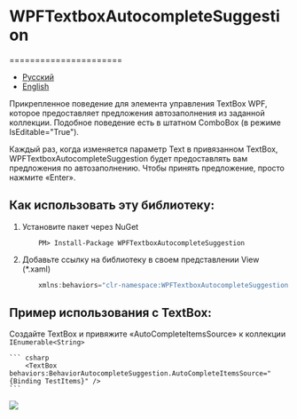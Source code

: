 # WPFTextboxAutocompleteSuggestion
======================

- [Русский](README.md)
- [English](README.en.md)

Прикрепленное поведение для элемента управления TextBox WPF, которое предоставляет предложения автозаполнения из заданной коллекции. 
Подобное поведение есть в штатном ComboBox (в режиме IsEditable="True").

Каждый раз, когда изменяется параметр Text в привязанном TextBox, WPFTextboxAutocompleteSuggestion будет предоставлять вам предложения по автозаполнению. 
Чтобы принять предложение, просто нажмите «Enter».

## Как использовать эту библиотеку:

1. Установите пакет через NuGet

	```
		PM> Install-Package WPFTextboxAutocompleteSuggestion
	```

2. Добавьте ссылку на библиотеку в своем представлении View (*.xaml)

	``` csharp
		xmlns:behaviors="clr-namespace:WPFTextboxAutocompleteSuggestion;assembly=WPFTextboxAutocompleteSuggestion"
	```
	
## Пример использования с TextBox:

Создайте TextBox и привяжите «AutoCompleteItemsSource» к коллекции ```IEnumerable<String>```

	``` csharp
		<TextBox behaviors:BehaviorAutocompleteSuggestion.AutoCompleteItemsSource="{Binding TestItems}" />
	```
	
![](https://github.com/BouRHooD/WPFTextboxAutocompleteSuggestion/_Docs/Resources/_TestApp_TextBox.gif)
